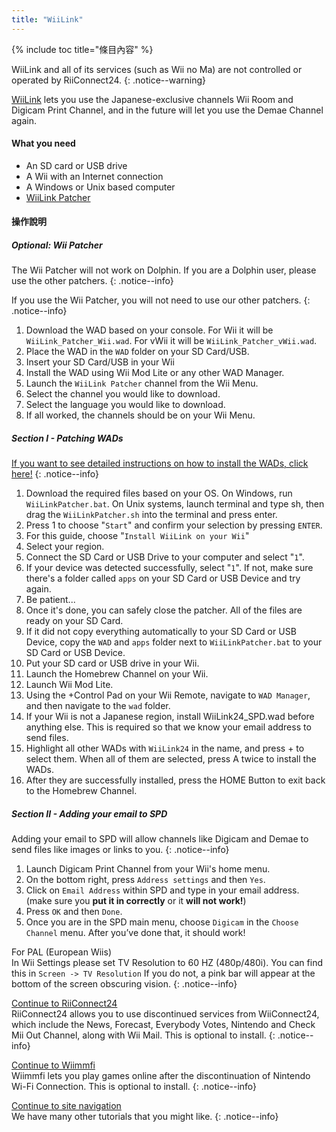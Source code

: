 ```yaml
---
title: "WiiLink"
---
```


{% include toc title="條目內容" %}

WiiLink and all of its services (such as Wii no Ma) are not controlled or operated by RiiConnect24.
{: .notice--warning}

[WiiLink](https://wiilink24.com/) lets you use the Japanese-exclusive channels Wii Room and Digicam Print Channel, and in the future will let you use the Demae Channel again.

#### What you need

* An SD card or USB drive
* A Wii with an Internet connection
* A Windows or Unix based computer
* [WiiLink Patcher](https://github.com/WiiLink24/WiiLink24-Patcher/releases)

#### 操作說明

##### Optional: Wii Patcher
The Wii Patcher will not work on Dolphin. If you are a Dolphin user, please use the other patchers.
{: .notice--info}

If you use the Wii Patcher, you will not need to use our other patchers.
{: .notice--info}

1. Download the WAD based on your console. For Wii it will be `WiiLink_Patcher_Wii.wad`. For vWii it will be `WiiLink_Patcher_vWii.wad`.
2. Place the WAD in the `WAD` folder on your SD Card/USB.
3. Insert your SD Card/USB in your Wii
4. Install the WAD using Wii Mod Lite or any other WAD Manager.
5. Launch the `WiiLink Patcher` channel from the Wii Menu.
6. Select the channel you would like to download.
7. Select the language you would like to download.
8. If all worked, the channels should be on your Wii Menu.

##### Section I - Patching WADs

[If you want to see detailed instructions on how to install the WADs, click here!](wiimodlite)
{: .notice--info}

1. Download the required files based on your OS. On Windows, run `WiiLinkPatcher.bat`. On Unix systems, launch terminal and type sh, then drag the `WiiLinkPatcher.sh` into the terminal and press enter.
2. Press 1 to choose "`Start`" and confirm your selection by pressing `ENTER`.
3. For this guide, choose "`Install WiiLink on your Wii`"
4. Select your region.
5. Connect the SD Card or USB Drive to your computer and select "`1`".
6. If your device was detected successfully, select "`1`". If not, make sure there's a folder called `apps` on your SD Card or USB Device and try again.
7. Be patient...
8. Once it's done, you can safely close the patcher. All of the files are ready on your SD Card.
9. If it did not copy everything automatically to your SD Card or USB Device, copy the `WAD` and `apps` folder next to `WiiLinkPatcher.bat` to your SD Card or USB Device.
10. Put your SD card or USB drive in your Wii.
11. Launch the Homebrew Channel on your Wii.
12. Launch Wii Mod Lite.
13. Using the +Control Pad on your Wii Remote, navigate to `WAD Manager`, and then navigate to the `wad` folder.
14. If your Wii is not a Japanese region, install WiiLink24_SPD.wad before anything else. This is required so that we know your email address to send files.
15. Highlight all other WADs with `WiiLink24` in the name, and press + to select them. When all of them are selected, press A twice to install the WADs.
16. After they are successfully installed, press the HOME Button to exit back to the Homebrew Channel.

##### Section II - Adding your email to SPD

Adding your email to SPD will allow channels like Digicam and Demae to send files like images or links to you.
{: .notice--info}

1. Launch Digicam Print Channel from your Wii's home menu.
2. On the bottom right, press `Address settings` and then `Yes`.
3. Click on `Email Address` within SPD and type in your email address. (make sure you **put it in correctly** or it **will not work!**)
4. Press `OK` and then `Done`.
5. Once you are in the SPD main menu, choose `Digicam` in the `Choose Channel` menu. After you’ve done that, it should work!

For PAL (European Wiis)<br> In Wii Settings please set TV Resolution to 60 HZ (480p/480i). You can find this in `Screen -> TV Resolution` If you do not, a pink bar will appear at the bottom of the screen obscuring vision.
{: .notice--info}

[Continue to RiiConnect24](riiconnect24)<br> RiiConnect24 allows you to use discontinued services from WiiConnect24, which include the News, Forecast, Everybody Votes, Nintendo and Check Mii Out Channel, along with Wii Mail. This is optional to install.
{: .notice--info}

[Continue to Wiimmfi](wiimmfi)<br> Wiimmfi lets you play games online after the discontinuation of Nintendo Wi-Fi Connection. This is optional to install.
{: .notice--info}

[Continue to site navigation](site-navigation)<br> We have many other tutorials that you might like.
{: .notice--info}
